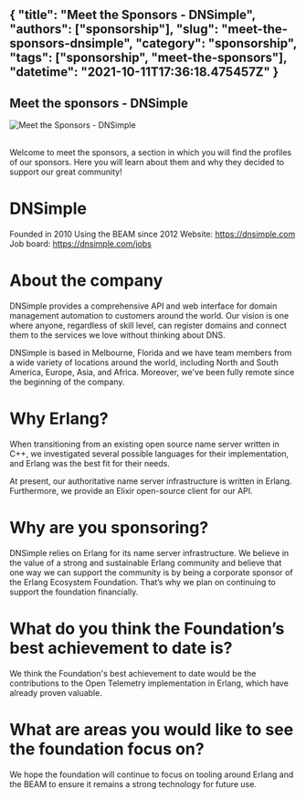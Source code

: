 {
  "title": "Meet the Sponsors - DNSimple",
  "authors": ["sponsorship"],
  "slug": "meet-the-sponsors-dnsimple",
  "category": "sponsorship",
  "tags": ["sponsorship", "meet-the-sponsors"],
  "datetime": "2021-10-11T17:36:18.475457Z"
}
---
Meet the sponsors - DNSimple
---

<img src="/images/meet-the-sponsors/dnsimple.png" class="img-fluid" alt="Meet the Sponsors - DNSimple"/>

<br/>
<br/>

Welcome to meet the sponsors, a section in which you will find the profiles of our sponsors. Here you will learn about them and why they decided to support our great community!

# DNSimple
Founded in 2010
Using the BEAM since 2012
Website: https://dnsimple.com
Job board: https://dnsimple.com/jobs

# About the company
DNSimple provides a comprehensive API and web interface for domain management automation to customers around the world. Our vision is one where anyone, regardless of skill level, can register domains and connect them to the services we love without thinking about DNS.

DNSimple is based in Melbourne, Florida and we have team members from a wide variety of locations around the world, including North and South America, Europe, Asia, and Africa. Moreover, we've been fully remote since the beginning of the company.

# Why Erlang?
When transitioning from an existing open source name server written in C++, we investigated several possible languages for their implementation, and Erlang was the best fit for their needs.

At present, our authoritative name server infrastructure is written in Erlang. Furthermore, we provide an Elixir open-source client for our API.

# Why are you sponsoring?
DNSimple relies on Erlang for its name server infrastructure. We believe in the value of a strong and sustainable Erlang community and believe that one way we can support the community is by being a corporate sponsor of the Erlang Ecosystem Foundation. That’s why we plan on continuing to support the foundation financially.

# What do you think the Foundation’s best achievement to date is?
We think the Foundation's best achievement to date would be the contributions to the Open Telemetry implementation in Erlang, which have already proven valuable.

# What are areas you would like to see the foundation focus on?
We hope the foundation will continue to focus on tooling around Erlang and the BEAM to ensure it remains a strong technology for future use.
